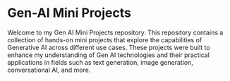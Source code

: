 # Gen-AI Mini Projects
Welcome to my Gen AI Mini Projects repository. This repository contains a collection of hands-on mini projects that explore the capabilities of Generative AI across different use cases. These projects were built to enhance my understanding of Gen AI technologies and their practical applications in fields such as text generation, image generation, conversational AI, and more.
